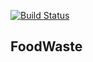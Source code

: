 [![Build Status](https://travis-ci.org/PatrickJahn/Eksamens_projekt_3.semester.svg?branch=master)](https://travis-ci.org/PatrickJahn/Eksamens_projekt_3.semester)


## FoodWaste
